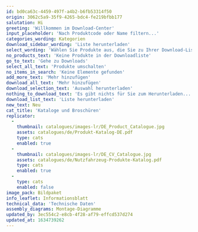 ```yaml
---
id: bd0ca63c-4459-497f-a4b2-b6fb53314f50
origin: 3062c5a9-35f9-4265-bdc4-fe219bfbb177
salutation: Hi
greeting: 'Willkommen im Download-Center'
input_placeholder: 'Nach Produktcode oder Name filtern...'
categories_wording: Kategorien
download_sidebar_wording: 'Liste herunterladen'
select_wording: 'Wählen Sie Produkte aus, die Sie zu Ihrer Download-Liste hinzufügen möchten.'
no_products_text: 'Keine Produkte in der Downloadliste'
go_to_text: 'Gehe zu Downloads'
select_all_text: 'Produkte umschalten'
no_items_in_search: 'Keine Elemente gefunden'
add_more_text: 'Mehr hinzufügen'
download_all_text: 'Mehr hinzufügen'
download_selection_text: 'Auswahl herunterladen'
nothing_to_download_text: 'Es gibt nichts für Sie zum Herunterladen...'
download_list_text: 'Liste herunterladen'
new_text: Neu
cat_title: 'Kataloge und Broschüren'
replicator:
  -
    thumbnail: catalogues/images-lr/DE_Product_Catalogue.jpg
    assets: catalogues/de/Produkt-Katalog-DE.pdf
    type: cats
    enabled: true
  -
    thumbnail: catalogues/images-lr/DE_CV_Catalogue.jpg
    assets: catalogues/de/Nutzfahrzeug-Produkte-Katalog.pdf
    type: cats
    enabled: true
  -
    type: cats
    enabled: false
image_pack: Bildpaket
info_leaflet: Informationsblatt
technical_data: 'Technische Daten'
assembly_diagrams: Montage-Diagramme
updated_by: 3ec554c2-e8cb-4f28-af79-effcd537d274
updated_at: 1634739262
---
```

